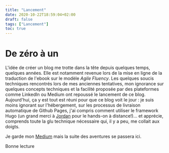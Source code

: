 ```yaml
---
title: "Lancement"
date: 2020-10-22T18:59:04+02:00
draft: false
tags: ["Lancement"]
toc: true
---
```


# De zéro à un

L'idée de créer un blog me trotte dans la tête depuis quelques temps, quelques années. Elle est notamment revenue lors de la mise en ligne de la traduction de l'ebook sur le modèle *Agile Fluency*. Les quelques soucis techniques rencontrés lors de mes anciennes tentatives, mon ignorance sur quelques concepts techniques et la facilité proposée par des plateformes comme LinkedIn ou Medium ont repoussé le lancement de ce blog.
Aujourd'hui, ça y est tout est réuni pour que ce blog voit le jour : je suis moins ignorant sur l'hébergement, sur les processus de livraison automatique de Github Pages, j'ai compris comment utiliser le framework Hugo (un grand merci à [Jordan](https://jordanchapuy.com/) pour le hands-on à distance!)... et apprécie, comprends toute la glu technique nécessaire qui, il y a peu, me collait aux doigts.

Je garde mon [Medium](https://medium.com/@nils.lesieur) mais la suite des aventures se passera ici.

Bonne lecture